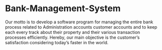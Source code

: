 # Bank-Management-System
Our motto is to develop a software program for managing the entire bank process related to Administration accounts customer accounts and to keep each every track about their property and their various transaction processes efficiently.  Hereby, our main objective is the customer’s satisfaction considering today’s faster in the world. 
